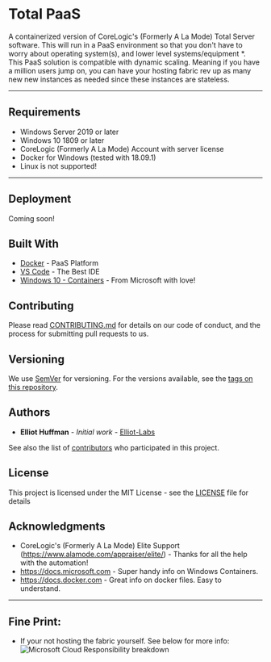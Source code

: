 # Total PaaS

A containerized version of CoreLogic's (Formerly A La Mode) Total Server software.
This will run in a PaaS environment so that you don't have to worry about operating system(s), and lower level systems/equipment *.   
This PaaS solution is compatible with dynamic scaling. Meaning if you have a million users jump on, you can have your hosting fabric rev up as many new new instances as needed since these instances are stateless. 

---

## Requirements
 - Windows Server 2019 or later
 - Windows 10 1809 or later
 - CoreLogic (Formerly A La Mode) Account with server license
 - Docker for Windows (tested with 18.09.1)
 - Linux is not supported!

---

## Deployment

Coming soon!

## Built With

* [Docker](https://www.docker.com/) - PaaS Platform
* [VS Code](https://code.visualstudio.com/) - The Best IDE
* [Windows 10 - Containers](https://docs.microsoft.com/en-us/virtualization/windowscontainers/index) - From Microsoft with love!

## Contributing

Please read [CONTRIBUTING.md](CONTRIBUTING.md) for details on our code of conduct, and the process for submitting pull requests to us.

## Versioning

We use [SemVer](http://semver.org/) for versioning. For the versions available, see the [tags on this repository](https://github.com/elliot-labs/Total-PaaS/tags). 

## Authors

 - **Elliot Huffman** - *Initial work* - [Elliot-Labs](https://github.com/elliot-labs)

See also the list of [contributors](https://github.com/elliot-labs/Total-PaaS/contributors) who participated in this project.

## License

This project is licensed under the MIT License - see the [LICENSE](LICENSE) file for details

## Acknowledgments

- CoreLogic's (Formerly A La Mode) Elite Support (https://www.alamode.com/appraiser/elite/) - Thanks for all the help with the automation!
- https://docs.microsoft.com - Super handy info on Windows Containers.
- https://docs.docker.com - Great info on docker files. Easy to understand.

---

## Fine Print:
- If your not hosting the fabric yourself. See below for more info: 
![Microsoft Cloud Responsibility breakdown](https://docs.microsoft.com/en-us/azure/security/media/security-management-and-monitoring-overview/shared-responsibility.png "Microsoft cloud responsibility breakdown chart.")